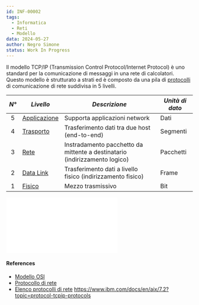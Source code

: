 ```yaml
---
id: INF-00002
tags:
  - Informatica
  - Reti
  - Modello
data: 2024-05-27
author: Negro Simone
status: Work In Progress
---
```

Il modello TCP/IP (Transmission Control Protocol/Internet Protocol) è uno standard per la comunicazione di messaggi in una rete di calcolatori. Questo modello è strutturato a strati ed è composto da una pila di [protocolli](Protocollo%20di%20rete.md) di comunicazione di rete suddivisa in 5 livelli.

| *N°* | *Livello*                                                          | *Descrizione*                                                              | *Unità di dato* |
| :--: | ------------------------------------------------------------------ | -------------------------------------------------------------------------- | --------------- |
|  5   | [Applicazione](Livello%20di%20applicazione.md)                     | Supporta applicazioni network                                              | Dati            |
|  4   | [Trasporto](Livello%20di%20trasporto.md)                           | Trasferimento dati tra due host (end-to-end)                               | Segmenti        |
|  3   | [Rete](Livello%20di%20rete.md)                                     | Instradamento pacchetto da mittente a destinatario (indirizzamento logico) | Pacchetti       |
|  2   | [Data Link](Livello%20di%20collegamento%20dati%20(data%20link).md) | Trasferimento dati a livello fisico (indirizzamento fisico)                | Frame           |
|  1   | [Fisico](Livello%20fisico.md)                                      | Mezzo trasmissivo                                                          | Bit             |

![Elenco protocolli di rete](Elenco%20protocolli%20di%20rete.md)
#### References
- [Modello OSI](Modello%20OSI.md)
- [Protocollo di rete](Protocollo%20di%20rete.md)
- [Elenco protocolli di rete](Elenco%20protocolli%20di%20rete.md)
https://www.ibm.com/docs/en/aix/7.2?topic=protocol-tcpip-protocols